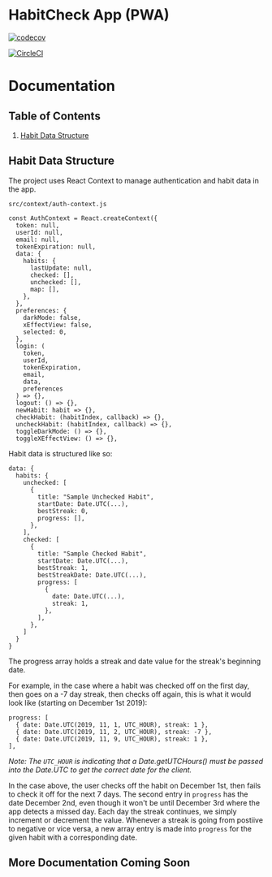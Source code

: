 # HabitCheck App (PWA)

[![codecov](https://codecov.io/gh/bchehraz/HabitCheck/branch/master/graph/badge.svg?token=E4fl4A6gli)](https://codecov.io/gh/bchehraz/HabitCheck)

[![CircleCI](https://circleci.com/gh/bchehraz/HabitCheck.svg?style=svg&circle-token=fb833bb6decbfff142aaac6cbf0e200dcecaf4cd)](https://circleci.com/gh/bchehraz/HabitCheck)

# Documentation

## Table of Contents

1. [Habit Data Structure](#habitdatastructure)

## Habit Data Structure

The project uses React Context to manage authentication and habit data in the app.

`src/context/auth-context.js`

```
const AuthContext = React.createContext({
  token: null,
  userId: null,
  email: null,
  tokenExpiration: null,
  data: {
    habits: {
      lastUpdate: null,
      checked: [],
      unchecked: [],
      map: [],
    },
  },
  preferences: {
    darkMode: false,
    xEffectView: false,
    selected: 0,
  },
  login: (
    token,
    userId,
    tokenExpiration,
    email,
    data,
    preferences
  ) => {},
  logout: () => {},
  newHabit: habit => {},
  checkHabit: (habitIndex, callback) => {},
  uncheckHabit: (habitIndex, callback) => {},
  toggleDarkMode: () => {},
  toggleXEffectView: () => {},
```

Habit data is structured like so:

```
data: {
  habits: {
    unchecked: [
      {
        title: "Sample Unchecked Habit",
        startDate: Date.UTC(...),
        bestStreak: 0,
        progress: [],
      },
    ],
    checked: [
      {
        title: "Sample Checked Habit",
        startDate: Date.UTC(...),
        bestStreak: 1,
        bestStreakDate: Date.UTC(...),
        progress: [
          {
            date: Date.UTC(...),
            streak: 1,
          },
        ],
      },
    ]
  }
}
```

The progress array holds a streak and date value for the streak's beginning date.

For example, in the case where a habit was checked off on the first day, then goes on a -7 day streak, then checks off again, this is what it would look like (starting on December 1st 2019):

```
progress: [
  { date: Date.UTC(2019, 11, 1, UTC_HOUR), streak: 1 },
  { date: Date.UTC(2019, 11, 2, UTC_HOUR), streak: -7 },
  { date: Date.UTC(2019, 11, 9, UTC_HOUR), streak: 1 },
],
```

_Note: The `UTC_HOUR` is indicating that a Date.getUTCHours() must be passed into the Date.UTC to get the correct date for the client._

In the case above, the user checks off the habit on December 1st, then fails to check it off for the next 7 days. The second entry in `progress` has the date December 2nd, even though it won't be until December 3rd where the app detects a missed day. Each day the streak continues, we simply increment or decrement the value. Whenever a streak is going from postiive to negative or vice versa, a new array entry is made into `progress` for the given habit with a corresponding date.

## More Documentation Coming Soon
